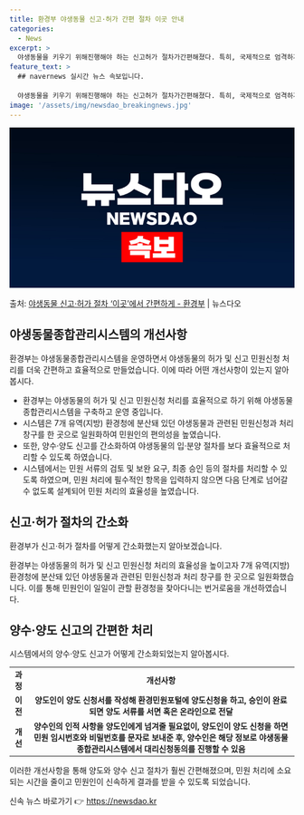 ```yaml
---
title: 환경부 야생동물 신고·허가 간편 절차 이곳 안내
categories:
  - News
excerpt: >
  야생동물을 키우기 위해진행해야 하는 신고허가 절차가간편해졌다. 특히, 국제적으로 엄격하게 관리되고 있는 사이…
feature_text: >
  ## navernews 실시간 뉴스 속보입니다.

  야생동물을 키우기 위해진행해야 하는 신고허가 절차가간편해졌다. 특히, 국제적으로 엄격하게 관리되고 있는 사이…
image: '/assets/img/newsdao_breakingnews.jpg'
---
```


![뉴스다오 속보](/assets/img/newsdao_breakingnews.jpg)

<p>출처: <a href="https://newsdao.kr/3836" rel="dofollow">야생동물 신고·허가 절차 ‘이곳’에서 간편하게 - 환경부</a> | 뉴스다오</p>

<h2 data-ke-size="size26">야생동물종합관리시스템의 개선사항</h2>
환경부는 야생동물종합관리시스템을 운영하면서 야생동물의 허가 및 신고 민원신청 처리를 더욱 간편하고 효율적으로 만들었습니다. 이에 따라 어떤 개선사항이 있는지 알아봅시다.

<ul>
  <li>환경부는 야생동물의 허가 및 신고 민원신청 처리를 효율적으로 하기 위해 야생동물종합관리시스템을 구축하고 운영 중입니다.</li>
  <li>시스템은 7개 유역(지방) 환경청에 분산돼 있던 야생동물과 관련된 민원신청과 처리 창구를 한 곳으로 일원화하여 민원인의 편의성을 높였습니다.</li>
  <li>또한, 양수·양도 신고를 간소화하여 야생동물의 입·분양 절차를 보다 효율적으로 처리할 수 있도록 하였습니다.</li>
  <li>시스템에서는 민원 서류의 검토 및 보완 요구, 최종 승인 등의 절차를 처리할 수 있도록 하였으며, 민원 처리에 필수적인 항목을 입력하지 않으면 다음 단계로 넘어갈 수 없도록 설계되어 민원 처리의 효율성을 높였습니다.</li>
</ul>

<h2 data-ke-size="size26">신고·허가 절차의 간소화</h2>
환경부가 신고·허가 절차를 어떻게 간소화했는지 알아보겠습니다.

<p data-ke-size="size16">환경부는 야생동물의 허가 및 신고 민원신청 처리의 효율성을 높이고자 7개 유역(지방) 환경청에 분산돼 있던 야생동물과 관련된 민원신청과 처리 창구를 한 곳으로 일원화했습니다. 이를 통해 민원인이 일일이 관할 환경청을 찾아다니는 번거로움을 개선하였습니다.</p>

<h2 data-ke-size="size26">양수·양도 신고의 간편한 처리</h2>
시스템에서의 양수·양도 신고가 어떻게 간소화되었는지 알아봅시다.

<table>
  <tr>
    <td style="text-align: center; height: 17px;"><b>과정</b></td>
    <td style="text-align: center; height: 17px;"><b>개선사항</b></td>
  </tr>
  <tr>
    <td style="text-align: center; height: 17px;"><b>이전</b></td>
    <td style="text-align: center; height: 17px;"><b>양도인이 양도 신청서를 작성해 환경민원포털에 양도신청을 하고, 승인이 완료되면 양도 서류를 서면 혹은 온라인으로 전달</b></td>
  </tr>
  <tr>
    <td style="text-align: center; height: 17px;"><b>개선</b></td>
    <td style="text-align: center; height: 17px;"><b>양수인의 인적 사항을 양도인에게 넘겨줄 필요없이, 양도인이 양도 신청을 하면 민원 임시번호와 비밀번호를 문자로 보내준 후, 양수인은 해당 정보로 야생동물 종합관리시스템에서 대리신청동의를 진행할 수 있음</b></td>
  </tr>
</table>

이러한 개선사항을 통해 양도와 양수 신고 절차가 훨씬 간편해졌으며, 민원 처리에 소요되는 시간을 줄이고 민원인이 신속하게 결과를 받을 수 있도록 되었습니다. 

신속 뉴스 바로가기 👉 <a href="https://newsdao.kr" rel="dofollow">https://newsdao.kr</a>


